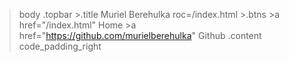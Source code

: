 >body
>.topbar
    >.title Muriel Berehulka roc=/index.html
    >.btns
        >a href="/index.html" Home
        >a href="https://github.com/murielberehulka" Github
>.content
>code_padding_right
